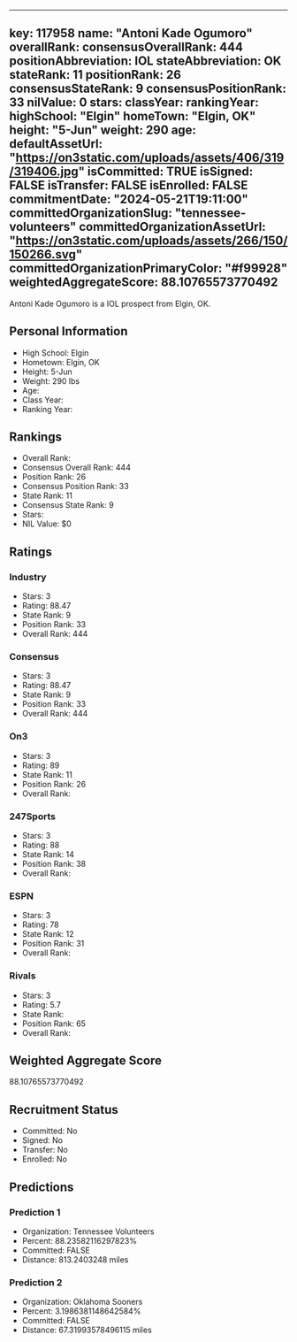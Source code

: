 ---
  key: 117958
  name: "Antoni Kade Ogumoro"
  overallRank: 
  consensusOverallRank: 444
  positionAbbreviation: IOL
  stateAbbreviation: OK
  stateRank: 11
  positionRank: 26
  consensusStateRank: 9
  consensusPositionRank: 33
  nilValue: 0
  stars: 
  classYear: 
  rankingYear: 
  highSchool: "Elgin"
  homeTown: "Elgin, OK"
  height: "5-Jun"
  weight: 290
  age: 
  defaultAssetUrl: "https://on3static.com/uploads/assets/406/319/319406.jpg"
  isCommitted: TRUE
  isSigned: FALSE
  isTransfer: FALSE
  isEnrolled: FALSE
  commitmentDate: "2024-05-21T19:11:00"
  committedOrganizationSlug: "tennessee-volunteers"
  committedOrganizationAssetUrl: "https://on3static.com/uploads/assets/266/150/150266.svg"
  committedOrganizationPrimaryColor: "#f99928"
  weightedAggregateScore: 88.10765573770492
  ---
  
  Antoni Kade Ogumoro is a IOL prospect from Elgin, OK.
  
  ## Personal Information
  - High School: Elgin
  - Hometown: Elgin, OK
  - Height: 5-Jun
  - Weight: 290 lbs
  - Age: 
  - Class Year: 
  - Ranking Year: 
  
  ## Rankings
  - Overall Rank: 
  - Consensus Overall Rank: 444
  - Position Rank: 26
  - Consensus Position Rank: 33
  - State Rank: 11
  - Consensus State Rank: 9
  - Stars: 
  - NIL Value: $0
  
  ## Ratings
  
  ### Industry
  - Stars: 3
  - Rating: 88.47
  - State Rank: 9
  - Position Rank: 33
  - Overall Rank: 444
  
  ### Consensus
  - Stars: 3
  - Rating: 88.47
  - State Rank: 9
  - Position Rank: 33
  - Overall Rank: 444
  
  ### On3
  - Stars: 3
  - Rating: 89
  - State Rank: 11
  - Position Rank: 26
  - Overall Rank: 
  
  ### 247Sports
  - Stars: 3
  - Rating: 88
  - State Rank: 14
  - Position Rank: 38
  - Overall Rank: 
  
  ### ESPN
  - Stars: 3
  - Rating: 78
  - State Rank: 12
  - Position Rank: 31
  - Overall Rank: 
  
  ### Rivals
  - Stars: 3
  - Rating: 5.7
  - State Rank: 
  - Position Rank: 65
  - Overall Rank: 
  
  ## Weighted Aggregate Score
  88.10765573770492
  
  ## Recruitment Status
  - Committed: No
  - Signed: No
  - Transfer: No
  - Enrolled: No
  
  
  
  ## Predictions
  
  ### Prediction 1
  - Organization: Tennessee Volunteers
  - Percent: 88.23582116297823%
  - Committed: FALSE
  - Distance: 813.2403248 miles
  
  ### Prediction 2
  - Organization: Oklahoma Sooners
  - Percent: 3.1986381148642584%
  - Committed: FALSE
  - Distance: 67.31993578496115 miles
  